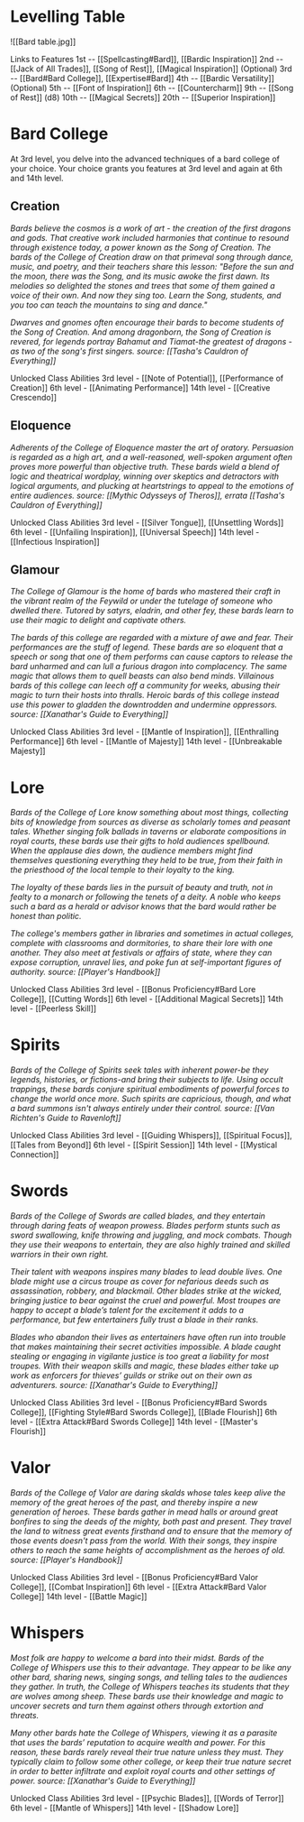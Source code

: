 # Levelling Table
![[Bard table.jpg]]

Links to Features
1st	-- [[Spellcasting#Bard]], [[Bardic Inspiration]]
2nd	-- [[Jack of All Trades]], [[Song of Rest]], [[Magical Inspiration]] (Optional)
3rd --	[[Bard#Bard College]], [[Expertise#Bard]]
4th	-- [[Bardic Versatility]] (Optional)
5th	-- [[Font of Inspiration]]
6th	-- [[Countercharm]]
9th	-- [[Song of Rest]] (d8)
10th --	[[Magical Secrets]]
20th -- [[Superior Inspiration]]

# Bard College
At 3rd level, you delve into the advanced techniques of a bard college of your choice. Your choice grants you features at 3rd level and again at 6th and 14th level.

## Creation
*Bards believe the cosmos is a work of art - the creation of the first dragons and gods. That creative work included harmonies that continue to resound through existence today, a power known as the Song of Creation. The bards of the College of Creation draw on that primeval song through dance, music, and poetry, and their teachers share this lesson: "Before the sun and the moon, there was the Song, and its music awoke the first dawn. Its melodies so delighted the stones and trees that some of them gained a voice of their own. And now they sing too. Learn the Song, students, and you too can teach the mountains to sing and dance."*

*Dwarves and gnomes often encourage their bards to become students of the Song of Creation. And among dragonborn, the Song of Creation is revered, for legends portray Bahamut and Tiamat-the greatest of dragons -as two of the song's first singers.*
*source: [[Tasha's Cauldron of Everything]]*

Unlocked Class Abilities
3rd level - [[Note of Potential]], [[Performance of Creation]]
6th level - [[Animating Performance]]
14th level - [[Creative Crescendo]]


## Eloquence
*Adherents of the College of Eloquence master the art of oratory. Persuasion is regarded as a high art, and a well-reasoned, well-spoken argument often proves more powerful than objective truth. These bards wield a blend of logic and theatrical wordplay, winning over skeptics and detractors with logical arguments, and plucking at heartstrings to appeal to the emotions of entire audiences.*
*source: [[Mythic Odysseys of Theros]], errata [[Tasha's Cauldron of Everything]]*

Unlocked Class Abilities
3rd level - [[Silver Tongue]], [[Unsettling Words]]
6th level - [[Unfailing Inspiration]], [[Universal Speech]]
14th level - [[Infectious Inspiration]]

## Glamour
*The College of Glamour is the home of bards who mastered their craft in the vibrant realm of the Feywild or under the tutelage of someone who dwelled there. Tutored by satyrs, eladrin, and other fey, these bards learn to use their magic to delight and captivate others.*

*The bards of this college are regarded with a mixture of awe and fear. Their performances are the stuff of legend. These bards are so eloquent that a speech or song that one of them performs can cause captors to release the bard unharmed and can lull a furious dragon into complacency. The same magic that allows them to quell beasts can also bend minds. Villainous bards of this college can leech off a community for weeks, abusing their magic to turn their hosts into thralls. Heroic bards of this college instead use this power to gladden the downtrodden and undermine oppressors.*
*source: [[Xanathar's Guide to Everything]]*

Unlocked Class Abilities
3rd level - [[Mantle of Inspiration]], [[Enthralling Performance]]
6th level - [[Mantle of Majesty]]
14th level - [[Unbreakable Majesty]]

# Lore
*Bards of the College of Lore know something about most things, collecting bits of knowledge from sources as diverse as scholarly tomes and peasant tales. Whether singing folk ballads in taverns or elaborate compositions in royal courts, these bards use their gifts to hold audiences spellbound. When the applause dies down, the audience members might find themselves questioning everything they held to be true, from their faith in the priesthood of the local temple to their loyalty to the king.*

*The loyalty of these bards lies in the pursuit of beauty and truth, not in fealty to a monarch or following the tenets of a deity. A noble who keeps such a bard as a herald or advisor knows that the bard would rather be honest than politic.*

*The college's members gather in libraries and sometimes in actual colleges, complete with classrooms and dormitories, to share their lore with one another. They also meet at festivals or affairs of state, where they can expose corruption, unravel lies, and poke fun at self-important figures of authority.*
*source: [[Player's Handbook]]*

Unlocked Class Abilities
3rd level - [[Bonus Proficiency#Bard Lore College]], [[Cutting Words]]
6th level - [[Additional Magical Secrets]]
14th level - [[Peerless Skill]]

# Spirits
*Bards of the College of Spirits seek tales with inherent power-be they legends, histories, or fictions-and bring their subjects to life. Using occult trappings, these bards conjure spiritual embodiments of powerful forces to change the world once more. Such spirits are capricious, though, and what a bard summons isn't always entirely under their control.*
*source: [[Van Richten's Guide to Ravenloft]]*

Unlocked Class Abilities
3rd level - [[Guiding Whispers]], [[Spiritual Focus]], [[Tales from Beyond]]
6th level - [[Spirit Session]]
14th level - [[Mystical Connection]]

# Swords
*Bards of the College of Swords are called blades, and they entertain through daring feats of weapon prowess. Blades perform stunts such as sword swallowing, knife throwing and juggling, and mock combats. Though they use their weapons to entertain, they are also highly trained and skilled warriors in their own right.*

*Their talent with weapons inspires many blades to lead double lives. One blade might use a circus troupe as cover for nefarious deeds such as assassination, robbery, and blackmail. Other blades strike at the wicked, bringing justice to bear against the cruel and powerful. Most troupes are happy to accept a blade’s talent for the excitement it adds to a performance, but few entertainers fully trust a blade in their ranks.*

*Blades who abandon their lives as entertainers have often run into trouble that makes maintaining their secret activities impossible. A blade caught stealing or engaging in vigilante justice is too great a liability for most troupes. With their weapon skills and magic, these blades either take up work as enforcers for thieves’ guilds or strike out on their own as adventurers.*
*source: [[Xanathar's Guide to Everything]]*

Unlocked Class Abilities
3rd level - [[Bonus Proficiency#Bard Swords College]], [[Fighting Style#Bard Swords College]], [[Blade Flourish]]
6th level - [[Extra Attack#Bard Swords College]]
14th level - [[Master's Flourish]]

# Valor
*Bards of the College of Valor are daring skalds whose tales keep alive the memory of the great heroes of the past, and thereby inspire a new generation of heroes. These bards gather in mead halls or around great bonfires to sing the deeds of the mighty, both past and present. They travel the land to witness great events firsthand and to ensure that the memory of those events doesn't pass from the world. With their songs, they inspire others to reach the same heights of accomplishment as the heroes of old.*
*source: [[Player's Handbook]]*

Unlocked Class Abilities
3rd level - [[Bonus Proficiency#Bard Valor College]], [[Combat Inspiration]]
6th level - [[Extra Attack#Bard Valor College]]
14th level - [[Battle Magic]]

# Whispers
*Most folk are happy to welcome a bard into their midst. Bards of the College of Whispers use this to their advantage. They appear to be like any other bard, sharing news, singing songs, and telling tales to the audiences they gather. In truth, the College of Whispers teaches its students that they are wolves among sheep. These bards use their knowledge and magic to uncover secrets and turn them against others through extortion and threats.*

*Many other bards hate the College of Whispers, viewing it as a parasite that uses the bards’ reputation to acquire wealth and power. For this reason, these bards rarely reveal their true nature unless they must. They typically claim to follow some other college, or keep their true nature secret in order to better infiltrate and exploit royal courts and other settings of power.*
*source: [[Xanathar's Guide to Everything]]*

Unlocked Class Abilities
3rd level - [[Psychic Blades]], [[Words of Terror]]
6th level - [[Mantle of Whispers]]
14th level - [[Shadow Lore]]